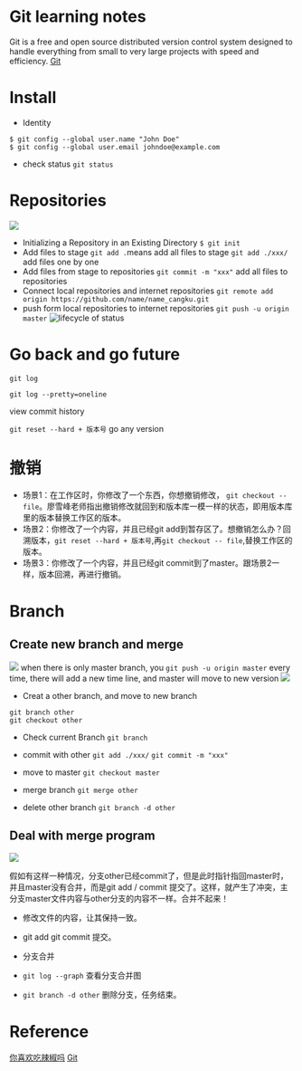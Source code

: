 # Git learning notes

Git is a free and open source distributed version control system designed to handle everything from small to very large projects with speed and efficiency.
[Git](https://git-scm.com/)
<!--more-->
# Install
- Identity
```
$ git config --global user.name "John Doe"
$ git config --global user.email johndoe@example.com
```
- check status
`git status`
# Repositories
![](https://user-gold-cdn.xitu.io/2019/6/28/16b9d385970c7b6c?imageView2/0/w/1280/h/960/format/webp/ignore-error/1)
- Initializing a Repository in an Existing Directory
`$ git init`
- Add files to stage
`git add .`means add all files to stage
`git add ./xxx/` add files one by one
- Add files from stage to repositories
`git commit -m "xxx"` add all files to repositories
- Connect local repositories and internet repositories
`git remote add origin https://github.com/name/name_cangku.git`
- push form local repositories to internet repositories
`git push -u origin master`
![lifecycle of status](https://git-scm.com/figures/18333fig0201-tn.png)
# Go back and go future
```
git log

git log --pretty=oneline
```

view commit history

`git reset --hard + 版本号` go any version
# 撤销
- 场景1：在工作区时，你修改了一个东西，你想撤销修改， `git checkout -- file`。廖雪峰老师指出撤销修改就回到和版本库一模一样的状态，即用版本库里的版本替换工作区的版本。
- 场景2：你修改了一个内容，并且已经git add到暂存区了。想撤销怎么办？回溯版本，`git reset --hard + 版本号`,再`git checkout -- file`,替换工作区的版本。
- 场景3：你修改了一个内容，并且已经git commit到了master。跟场景2一样，版本回溯，再进行撤销。

# Branch
## Create new branch and merge
![](https://user-gold-cdn.xitu.io/2019/6/28/16b9e012079c4724?imageView2/0/w/1280/h/960/format/webp/ignore-error/1)
when there is only master branch, you `git push -u origin master` every time, there will add a new time line, and master will move to new version
![](https://user-gold-cdn.xitu.io/2019/6/28/16b9e11b1115072b?imageView2/0/w/1280/h/960/format/webp/ignore-error/1)
- Creat a other branch, and move to new branch
```
git branch other
git checkout other
```
- Check current Branch
`git branch`
- commit with other
`git add ./xxx/`
`git commit -m "xxx"`

- move to master
`git checkout master`
- merge branch 
`git merge other`
- delete other branch
`git branch -d other`
## Deal with merge program
![](https://user-gold-cdn.xitu.io/2019/6/29/16ba102bd434afc6?imageView2/0/w/1280/h/960/format/webp/ignore-error/1)

假如有这样一种情况，分支other已经commit了，但是此时指针指回master时，并且master没有合并，而是git add / commit 提交了。这样，就产生了冲突，主分支master文件内容与other分支的内容不一样。合并不起来！
- 修改文件的内容，让其保持一致。
- git add git commit 提交。
- 分支合并

- `git log --graph` 查看分支合并图
- `git branch -d other` 删除分支，任务结束。

# Reference
[你喜欢吃辣椒吗](https://juejin.im/post/5d157bf3f265da1bcc1954e6)
[Git](https://git-scm.com/book/en)







